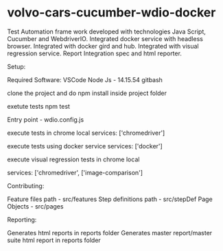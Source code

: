 # volvo-cars-cucumber-wdio-docker

Test Automation frame work developed with technologies Java Script, Cucumber and WebdriverIO.
Integrated docker service with headless browser.
Integrated with docker gird and hub.
Integrated with visual regression service.
Report Integration spec and html reporter.

Setup:

Required Software:
VSCode
Node Js - 14.15.54
gitbash

clone the project and do npm install inside project folder

exetute tests
npm test

Entry point - wdio.config.js

execute tests in chrome local
services: ['chromedriver']

execute tests using docker service
services: ['docker']

execute visual regression tests in chrome local

services: ['chromedriver',
        ['image-comparison']
        
 Contributing:
 
 Feature files path - src/features
 Step definitions path - src/stepDef
 Page Objects - src/pages
 
 Reporting:
 
 Generates html reports in reports folder
 Generates master report/master suite html report in reports folder

